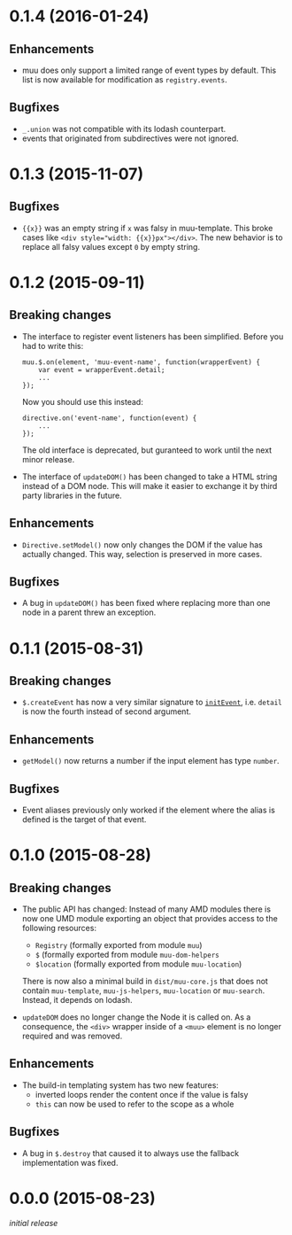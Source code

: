 0.1.4 (2016-01-24)
==================

Enhancements
------------

-   muu does only support a limited range of event types by default. This list
    is now available for modification as ``registry.events``.

Bugfixes
--------

-   ``_.union`` was not compatible with its lodash counterpart.
-   events that originated from subdirectives were not ignored.


0.1.3 (2015-11-07)
==================

Bugfixes
--------

-   ``{{x}}`` was an empty string if ``x`` was falsy in muu-template. This
    broke cases like ``<div style="width: {{x}}px"></div>``. The new behavior
    is to replace all falsy values except ``0`` by empty string.


0.1.2 (2015-09-11)
==================

Breaking changes
----------------

-   The interface to register event listeners has been simplified. Before you
    had to write this:

        muu.$.on(element, 'muu-event-name', function(wrapperEvent) {
            var event = wrapperEvent.detail;
            ...
        });

    Now you should use this instead:

        directive.on('event-name', function(event) {
            ...
        });

    The old interface is deprecated, but guranteed to work until the next minor
    release.

-   The interface of `updateDOM()` has been changed to take a HTML string
    instead of a DOM node. This will make it easier to exchange it by third
    party libraries in the future.

Enhancements
------------

-   `Directive.setModel()` now only changes the DOM if the value has actually
    changed. This way, selection is preserved in more cases.

Bugfixes
--------

-   A bug in `updateDOM()` has been fixed where replacing more than one node in a
    parent threw an exception.


0.1.1 (2015-08-31)
==================

Breaking changes
----------------

-   `$.createEvent` has now a very similar signature to
    [`initEvent`](https://developer.mozilla.org/en-US/docs/Web/API/CustomEvent/initCustomEvent),
    i.e. `detail` is now the fourth instead of second argument.

Enhancements
------------

-   `getModel()` now returns a number if the input element has type `number`.

Bugfixes
--------

-   Event aliases previously only worked if the element where the alias is
    defined is the target of that event.


0.1.0 (2015-08-28)
==================

Breaking changes
----------------

-   The public API has changed: Instead of many AMD modules there is now one
    UMD module exporting an object that provides access to the following
    resources:

    -   `Registry` (formally exported from module `muu`)
    -   `$` (formally exported from module `muu-dom-helpers`
    -   `$location` (formally exported from module `muu-location`)

    There is now also a minimal build in `dist/muu-core.js` that does not
    contain   `muu-template`, `muu-js-helpers`, `muu-location` or `muu-search`.
    Instead, it depends on lodash.

-   `updateDOM` does no longer change the Node it is called on. As a
    consequence, the `<div>` wrapper inside of a `<muu>` element is no longer
    required and was removed.

Enhancements
------------

-   The build-in templating system has two new features:
    -   inverted loops render the content once if the value is falsy
    -   `this` can now be used to refer to the scope as a whole

Bugfixes
--------

-   A bug in `$.destroy` that caused it to always use the fallback
    implementation was fixed.


0.0.0 (2015-08-23)
==================

*initial release*
